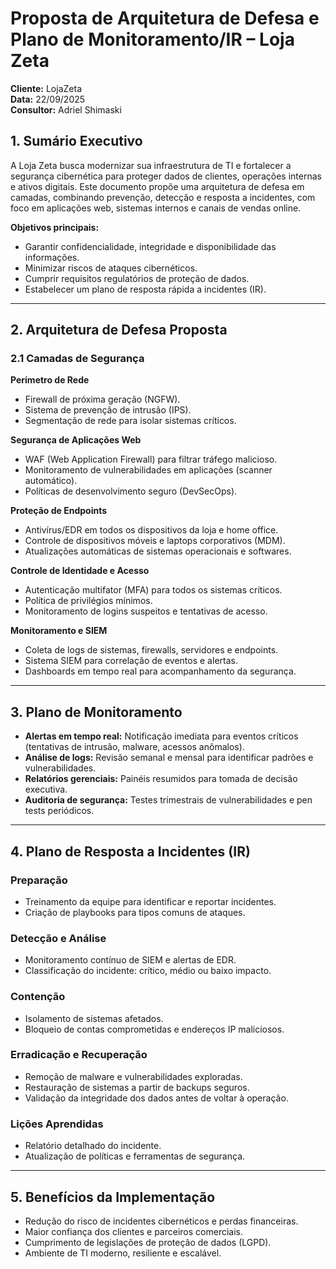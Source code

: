 # Proposta de Arquitetura de Defesa e Plano de Monitoramento/IR – Loja Zeta

**Cliente:** LojaZeta  
**Data:** 22/09/2025  
**Consultor:** Adriel Shimaski  

## 1. Sumário Executivo

A Loja Zeta busca modernizar sua infraestrutura de TI e fortalecer a segurança cibernética para proteger dados de clientes, operações internas e ativos digitais. Este documento propõe uma arquitetura de defesa em camadas, combinando prevenção, detecção e resposta a incidentes, com foco em aplicações web, sistemas internos e canais de vendas online.

**Objetivos principais:**

- Garantir confidencialidade, integridade e disponibilidade das informações.  
- Minimizar riscos de ataques cibernéticos.  
- Cumprir requisitos regulatórios de proteção de dados.  
- Estabelecer um plano de resposta rápida a incidentes (IR).  

---

## 2. Arquitetura de Defesa Proposta

### 2.1 Camadas de Segurança

**Perímetro de Rede**  
- Firewall de próxima geração (NGFW).  
- Sistema de prevenção de intrusão (IPS).  
- Segmentação de rede para isolar sistemas críticos.  

**Segurança de Aplicações Web**  
- WAF (Web Application Firewall) para filtrar tráfego malicioso.  
- Monitoramento de vulnerabilidades em aplicações (scanner automático).  
- Políticas de desenvolvimento seguro (DevSecOps).  

**Proteção de Endpoints**  
- Antivírus/EDR em todos os dispositivos da loja e home office.  
- Controle de dispositivos móveis e laptops corporativos (MDM).  
- Atualizações automáticas de sistemas operacionais e softwares.  

**Controle de Identidade e Acesso**  
- Autenticação multifator (MFA) para todos os sistemas críticos.  
- Política de privilégios mínimos.  
- Monitoramento de logins suspeitos e tentativas de acesso.  

**Monitoramento e SIEM**  
- Coleta de logs de sistemas, firewalls, servidores e endpoints.  
- Sistema SIEM para correlação de eventos e alertas.  
- Dashboards em tempo real para acompanhamento da segurança.  

---

## 3. Plano de Monitoramento

- **Alertas em tempo real:** Notificação imediata para eventos críticos (tentativas de intrusão, malware, acessos anômalos).  
- **Análise de logs:** Revisão semanal e mensal para identificar padrões e vulnerabilidades.  
- **Relatórios gerenciais:** Painéis resumidos para tomada de decisão executiva.  
- **Auditoria de segurança:** Testes trimestrais de vulnerabilidades e pen tests periódicos.  

---

## 4. Plano de Resposta a Incidentes (IR)

### Preparação
- Treinamento da equipe para identificar e reportar incidentes.  
- Criação de playbooks para tipos comuns de ataques.  

### Detecção e Análise
- Monitoramento contínuo de SIEM e alertas de EDR.  
- Classificação do incidente: crítico, médio ou baixo impacto.  

### Contenção
- Isolamento de sistemas afetados.  
- Bloqueio de contas comprometidas e endereços IP maliciosos.  

### Erradicação e Recuperação
- Remoção de malware e vulnerabilidades exploradas.  
- Restauração de sistemas a partir de backups seguros.  
- Validação da integridade dos dados antes de voltar à operação.  

### Lições Aprendidas
- Relatório detalhado do incidente.  
- Atualização de políticas e ferramentas de segurança.  

---

## 5. Benefícios da Implementação

- Redução do risco de incidentes cibernéticos e perdas financeiras.  
- Maior confiança dos clientes e parceiros comerciais.  
- Cumprimento de legislações de proteção de dados (LGPD).  
- Ambiente de TI moderno, resiliente e escalável.  
